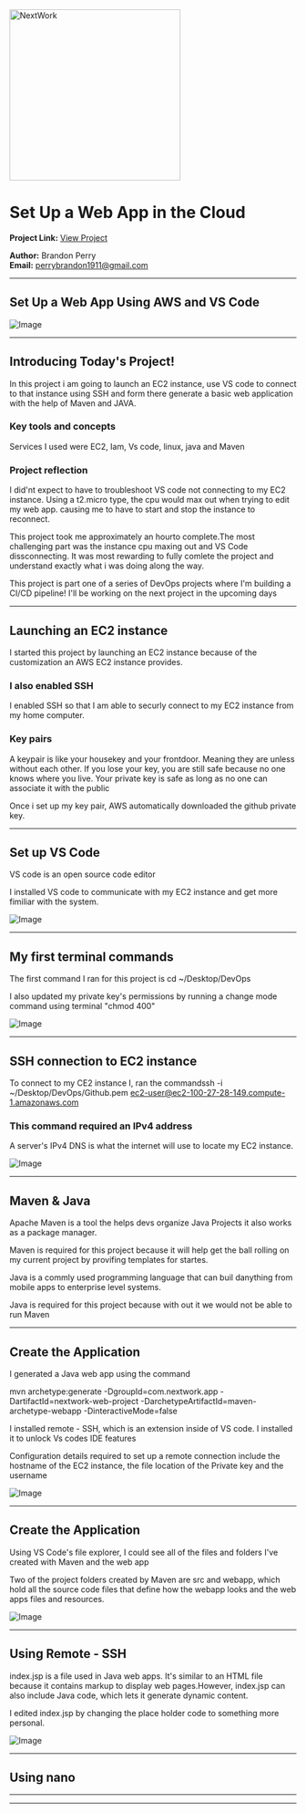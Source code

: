 <img src="https://cdn.prod.website-files.com/677c400686e724409a5a7409/6790ad949cf622dc8dcd9fe4_nextwork-logo-leather.svg" alt="NextWork" width="300" />

# Set Up a Web App in the Cloud

**Project Link:** [View Project](http://learn.nextwork.org/projects/aws-devops-vscode)

**Author:** Brandon Perry  
**Email:** perrybrandon1911@gmail.com

---

## Set Up a Web App Using AWS and VS Code

![Image](http://learn.nextwork.org/motivated_turquoise_jolly_newt/uploads/aws-devops-vscode_7a1de541)

---

## Introducing Today's Project!

In this project i am going to launch an EC2 instance, use VS code to connect to that instance using SSH and form there generate a basic web application with the help of Maven and JAVA.

### Key tools and concepts

Services I used were EC2, Iam, Vs code, linux, java and Maven

### Project reflection

I did'nt expect to have to troubleshoot VS code not connecting to my EC2 instance. Using a t2.micro type, the cpu would max out when trying to edit my web app. causing me to have to start and stop the instance to reconnect. 

This project took me approximately an hourto complete.The most challenging part was the instance cpu maxing out and VS Code dissconnecting.  It was most rewarding to fully comlete the project and understand exactly what i was doing along the way. 

This project is part one of a series of DevOps projects where I'm building a CI/CD pipeline! I'll be working on the next project in the upcoming days 

---

## Launching an EC2 instance

I started this project by launching an EC2 instance because of the customization an AWS EC2 instance provides. 

### I also enabled SSH

I enabled SSH so that I am able to securly connect to my EC2 instance from my home computer.

### Key pairs

A keypair is like your housekey and your frontdoor. Meaning they are unless without each other. If you lose your key, you are still safe because no one knows where you live. Your private key is safe as long as no one can associate it with the public

Once i set up my key pair, AWS automatically downloaded the github private key.

---

## Set up VS Code

VS code is an open source code editor 

I installed VS code to communicate with my EC2 instance and get more fimiliar with the system. 

![Image](http://learn.nextwork.org/motivated_turquoise_jolly_newt/uploads/aws-devops-vscode_53d05e68)

---

## My first terminal commands

The first command I ran for this project is cd ~/Desktop/DevOps


I also updated my private key's permissions by running a change mode command using terminal "chmod 400" 

![Image](http://learn.nextwork.org/motivated_turquoise_jolly_newt/uploads/aws-devops-vscode_9328ada1)

---

## SSH connection to EC2 instance

To connect to my CE2 instance I, ran the commandssh -i ~/Desktop/DevOps/Github.pem ec2-user@ec2-100-27-28-149.compute-1.amazonaws.com

### This command required an IPv4 address

A server's IPv4 DNS is what the internet will use to locate my EC2 instance.

![Image](http://learn.nextwork.org/motivated_turquoise_jolly_newt/uploads/aws-devops-vscode_e3069dca)

---

## Maven & Java

Apache Maven is a tool the helps devs organize Java Projects it also works as a package manager. 

Maven is required for this project because it will help get the ball rolling on my current project by provifing templates for startes. 

Java is a commly used programming language that can buil danything from mobile apps to enterprise level systems. 

Java is required for this project because with out it we would not be able to run Maven 

---

## Create the Application

I generated a Java web app using the command 

mvn archetype:generate    -DgroupId=com.nextwork.app    -DartifactId=nextwork-web-project    -DarchetypeArtifactId=maven-archetype-webapp    -DinteractiveMode=false

I installed remote - SSH, which is an extension inside of VS code. I installed it to unlock Vs codes IDE features 

Configuration details required to set up a remote connection include the hostname of the EC2 instance, the file location of the Private key and the username 

![Image](http://learn.nextwork.org/motivated_turquoise_jolly_newt/uploads/aws-devops-vscode_2939cf01)

---

## Create the Application

Using VS Code's file explorer, I could see all of the files and folders I've created with Maven and the web app 

Two of the project folders created by Maven are src and webapp, which hold all the source code files that define how the webapp looks and the web apps files and resources. 

![Image](http://learn.nextwork.org/motivated_turquoise_jolly_newt/uploads/aws-devops-vscode_45f91fd7)

---

## Using Remote - SSH

index.jsp is a file used in Java web apps. It's similar to an HTML file because it contains markup to display web pages.However, index.jsp can also include Java code, which lets it generate dynamic content.

I edited index.jsp by changing the place holder code to something more personal.

![Image](http://learn.nextwork.org/motivated_turquoise_jolly_newt/uploads/aws-devops-vscode_7a1de541)

---

## Using nano

---

---
